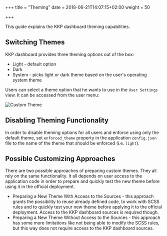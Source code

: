 +++
title = "Theming"
date = 2018-06-21T14:07:15+02:00
weight = 50

+++

This guide explains the KKP dashboard theming capabilities.

## Switching Themes
KKP dashboard provides three theming options out of the box:

- Light - default option
- Dark 
- System - picks light or dark theme based on the user's operating system theme

Users can select a theme option that he wants to use in the `User Settings` view. It can be accessed from the user menu:

![Custom Theme](/img/kubermatic/v2.16/advanced/custom-ui/customizing-account.png)

## Disabling Theming Functionality
In order to disable theming options for all users and enforce using only the default theme, set `enforced_theme`
property in the application `config.json` file to the name of the theme that should be enforced (i.e. `light`).

## Possible Customizing Approaches
There are two possible approaches of preparing custom themes. They all rely on the same functionality. It all depends on
user access to the application code in order to prepare and quickly test the new theme before using it in the official
deployment.

- Preparing a New Theme With Access to the Sources - this approach grants the possibility to reuse already defined code,
  to work with SCSS rules and to quickly test your new theme before applying it to the official deployment. Access to
  the KKP dashboard sources is required though.
- Preparing a New Theme Without Access to the Sources - this approach has some more limitations like not being able to 
  modify the SCSS rules, but this way does not require access to the KKP dashboard sources.
  